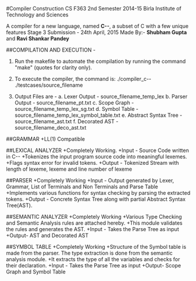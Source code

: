 #Compiler Construction
CS F363
2nd Semester 2014-15
Birla Institute of Technology and Sciences

A compiler for a new language, named **C--**, a subset of C with a few unique features
Stage 3 Submission - 24th April, 2015
Made By:-	**Shubham Gupta** and **Ravi Shankar Pandey**

##COMPILATION AND EXECUTION - 

1. Run the makefile to automate the compilation by running the command "make" (quotes for clarity only).

2. To execute the compiler, the command is:
	./compiler_c-- ./testcases/source_filename
		
3. Output Files are -
a. Lexer Output			-	source_filename_temp_lex
b. Parser Output		-	source_filename_pt.txt
c. Scope Graph			-	source_filename_temp_lex_sg.txt
d. Symbol Table 		-	source_filename_temp_lex_symbol_table.txt
e. Abstract Syntax Tree -	source_filename_ast.txt
f. Decorated AST 		-	source_filename_deco_ast.txt


##GRAMMAR
+LL(1) Compatible


##LEXICAL ANALYZER
+Completely Working.
+Input - Source Code written in C--
+Tokenizes the input program source code into meaningful lexemes.
+Flags syntax error for invalid tokens.
+Output - Tokenized Stream with length of lexeme, lexeme and line number of lexeme


##PARSER
+Completely Working
+Input - Output generated by Lexer, Grammar, List of Terminals and Non Terminals and Parse Table
+Implements various functions for syntax checking by parsing the extracted tokens.
+Output - Concrete Syntax Tree along with partial Abstract Syntax Tree(AST).

##SEMANTIC ANALYZER
+Completely Working
+Various Type Checking and Semantic Analysis rules are attached hereby.
+This module validates the rules and generates the AST.
+Input - Takes the Parse Tree as input
+Output- AST and Decorated AST


##SYMBOL TABLE
+Completely Working
+Structure of the Symbol table is made from the parser. The type extraction is done from the semantic analysis module.
+It extracts the type of all the variables and checks for their declaration.
+Input - Takes the Parse Tree as input
+Output- Scope Graph and Symbol Table